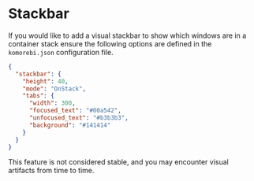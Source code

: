 # Stackbar

If you would like to add a visual stackbar to show which windows are in a container
stack ensure the following options are defined in the `komorebi.json` configuration
file.

```json
{
  "stackbar": {
    "height": 40,
    "mode": "OnStack",
    "tabs": {
      "width": 300,
      "focused_text": "#00a542",
      "unfocused_text": "#b3b3b3",
      "background": "#141414"
    }
  }
}
```

This feature is not considered stable, and you may encounter visual artifacts
from time to time.